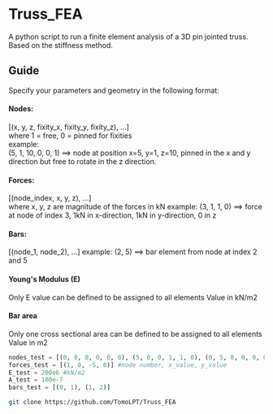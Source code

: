 # Truss_FEA

A python script to run a finite element analysis of a 3D pin jointed truss. Based on the stiffness method.

## Guide

Specify your parameters and geometry in the following format:
#### Nodes:
[(x, y, z, fixity_x, fixity_y, fixity_z), ...]  
where 1 = free, 0 = pinned for fixities  
example:  
(5, 1, 10, 0, 0, 1) ==> node at position x=5, y=1, z=10, pinned in the x and y direction but free to rotate in the z direction.

#### Forces:
[(node_index, x, y, z), ...]  
where x, y, z are magnitude of the forces in kN
example:
(3, 1, 1, 0) ==> force at node of index 3,  1kN in x-direction, 1kN in y-direction, 0 in z

#### Bars:
[(node_1, node_2), ...]
example:
(2, 5) ==> bar element from node at index 2 and 5

#### Young's Modulus (E)
Only E value can be defined to be assigned to all elements
Value in kN/m2

#### Bar area
Only one cross sectional area can be defined to be assigned to all elements
Value in m2

~~~python
nodes_test = [(0, 0, 0, 0, 0, 0), (5, 0, 0, 1, 1, 0), (0, 5, 0, 0, 0, 0)] #0 = restrained
forces_test = [(1, 0, -5, 0)] #node number, x_value, y_value
E_test = 200e6 #kN/m2
A_test = 100e-7
bars_test = [(0, 1), (1, 2)]
~~~
	
~~~sh
git clone https://github.com/TomoLPT/Truss_FEA
~~~
